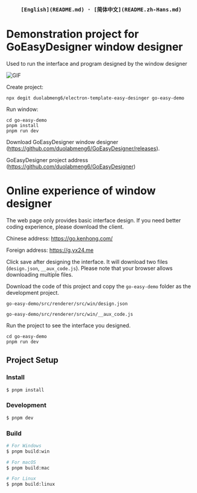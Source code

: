 
<p align="center" style="text-align: center">
</p>

<p align="center">
</p>

<div align="center">
<strong>
<samp>
[English](README.md) · [简体中文](README.zh-Hans.md)
</samp>
</strong>
</div>

# Demonstration project for GoEasyDesigner window designer

Used to run the interface and program designed by the window designer

![GIF](https://user-images.githubusercontent.com/59047063/270091148-a89d2ab9-9ba3-4efc-b0fa-0a7dcc3bcfc1.gif)

Create project:

```
npx degit duolabmeng6/electron-template-easy-desinger go-easy-demo
```

Run window:

```
cd go-easy-demo
pnpm install
pnpm run dev
```

Download GoEasyDesigner window designer (<https://github.com/duolabmeng6/GoEasyDesigner/releases>).

GoEasyDesigner project address (<https://github.com/duolabmeng6/GoEasyDesigner>)

# Online experience of window designer

The web page only provides basic interface design. If you need better coding experience, please download the client.

Chinese address: <https://go.kenhong.com/>

Foreign address: <https://g.yx24.me>

Click save after designing the interface. It will download two files (`design.json`, `__aux_code.js`). Please note that your browser allows downloading multiple files.

Download the code of this project and copy the `go-easy-demo` folder as the development project.

`go-easy-demo/src/renderer/src/win/design.json`

`go-easy-demo/src/renderer/src/win/__aux_code.js`

Run the project to see the interface you designed.

```
cd go-easy-demo
pnpm run dev
```

## Project Setup

### Install

```bash
$ pnpm install
```

### Development

```bash
$ pnpm dev
```

### Build

```bash
# For Windows
$ pnpm build:win

# For macOS
$ pnpm build:mac

# For Linux
$ pnpm build:linux
```

